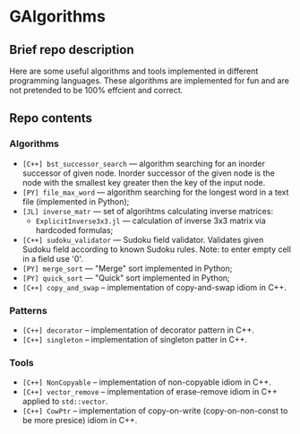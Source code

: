 # GAlgorithms

## Brief repo description
Here are some useful algorithms and tools implemented in different programming languages. These 
algorithms are implemented for fun and are not pretended to be 100% effcient and correct.

## Repo contents

### Algorithms
- ``[C++] bst_successor_search`` — algorithm searching for an inorder successor of given node. 
  Inorder successor of the given node is the node with the smallest key greater then the
  key of the input node.
- ``[PY] file_max_word`` — algorithm searching for the longest word in a text file (implemented 
  in Python);
- ``[JL] inverse_matr`` — set of algorihtms calculating inverse matrices:
  - ``ExplicitInverse3x3.jl`` — calculation of inverse 3x3 matrix via hardcoded formulas;
- ``[C++] sudoku_validator`` — Sudoku field validator. Validates given Sudoku field according to
  known Sudoku rules. Note: to enter empty cell in a field use '0'.  
- ``[PY] merge_sort`` — "Merge" sort implemented in Python;
- ``[PY] quick_sort`` — "Quick" sort implemented in Python;
- ``[C++] copy_and_swap`` – implementation of copy-and-swap idiom in C++.

### Patterns
- ``[C++] decorator`` – implementation of decorator pattern in C++.
- ``[C++] singleton`` – implementation of singleton patter in C++.

### Tools
- ``[C++] NonCopyable`` – implementation of non-copyable idiom in C++.
- ``[C++] vector_remove`` – implementation of erase-remove idiom in C++ applied to
  ``std::vector``.
- ``[C++] CowPtr`` – implementation of copy-on-write (copy-on-non-const to be more presice) 
  idiom in C++.
